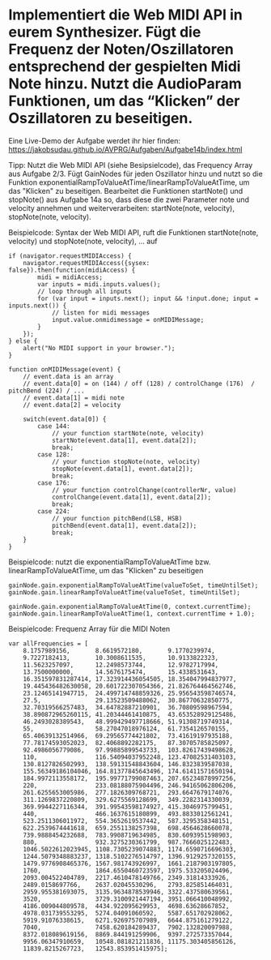 # Implementiert die Web MIDI API in eurem Synthesizer. Fügt die Frequenz der Noten/Oszillatoren entsprechend der gespielten Midi Note hinzu. Nutzt die AudioParam Funktionen, um das “Klicken” der Oszillatoren zu beseitigen.

Eine Live-Demo der Aufgabe werdet ihr hier finden: https://jakobsudau.github.io/AVPRG/Aufgaben/Aufgabe14b/index.html

Tipp: Nutzt die Web MIDI API (siehe Besipsielcode), das Frequency Array aus Aufgabe 2/3. Fügt GainNodes für jeden Oszillator hinzu und nutzt so die Funktion exponentialRampToValueAtTime/linearRampToValueAtTime, um das "Klicken" zu beseitigen. Bearbeitet die Funktionen startNote() und stopNote() aus Aufgabe 14a so, dass diese die zwei Parameter note und velocity annehmen und weiterverarbeiten: startNote(note, velocity), stopNote(note, velocity).


Beispielcode: Syntax der Web MIDI API, ruft die Funktionen startNote(note, velocity) und stopNote(note, velocity), ... auf
```
if (navigator.requestMIDIAccess) {
    navigator.requestMIDIAccess({sysex: false}).then(function(midiAccess) {
        midi = midiAccess;
        var inputs = midi.inputs.values();
        // loop through all inputs
        for (var input = inputs.next(); input && !input.done; input = inputs.next()) {
            // listen for midi messages
            input.value.onmidimessage = onMIDIMessage;
        }
    });
} else {
    alert("No MIDI support in your browser.");
}

function onMIDIMessage(event) {
    // event.data is an array
    // event.data[0] = on (144) / off (128) / controlChange (176)  / pitchBend (224) / ...
    // event.data[1] = midi note
    // event.data[2] = velocity

    switch(event.data[0]) {
        case 144:
            // your function startNote(note, velocity)
            startNote(event.data[1], event.data[2]);
            break;
        case 128:
            // your function stopNote(note, velocity)
            stopNote(event.data[1], event.data[2]);
            break;
        case 176:
            // your function controlChange(controllerNr, value)
            controlChange(event.data[1], event.data[2]);
            break;
        case 224:
            // your function pitchBend(LSB, HSB)
            pitchBend(event.data[1], event.data[2]);
            break;
    }
}
```

Beispielcode: nutzt die exponentialRampToValueAtTime bzw. linearRampToValueAtTime, um das "Klicken" zu beseitigen
```
gainNode.gain.exponentialRampToValueAtTime(valueToSet, timeUntilSet);
gainNode.gain.linearRampToValueAtTime(valueToSet, timeUntilSet);

gainNode.gain.exponentialRampToValueAtTime(0, context.currentTime);
gainNode.gain.linearRampToValueAtTime(1, context.currentTime + 1.0);
```

Beispielcode: Frequenz Array für die MIDI Noten
```
var allFrequencies = [
    8.1757989156,       8.6619572180,       9.1770239974,
    9.7227182413,       10.3008611535,      10.9133822323,
    11.5623257097,      12.2498573744,      12.9782717994,
    13.7500000000,      14.5676175474,      15.4338531643,
    16.351597831287414, 17.323914436054505, 18.354047994837977,
    19.445436482630058, 20.601722307054366, 21.826764464562746,
    23.12465141947715,  24.499714748859326, 25.956543598746574,
    27.5,               29.13523509488062,  30.86770632850775,
    32.70319566257483,  34.64782887210901,  36.70809598967594,
    38.890872965260115, 41.20344461410875,  43.653528929125486,
    46.2493028389543,   48.999429497718666, 51.91308719749314,
    55,                 58.27047018976124,  61.7354126570155,
    65.40639132514966,  69.29565774421802,  73.41619197935188,
    77.78174593052023,  82.4068892282175,   87.30705785825097,
    92.4986056779086,   97.99885899543733,  103.82617439498628,
    110,                116.54094037952248, 123.47082531403103,
    130.8127826502993,  138.59131548843604, 146.8323839587038,
    155.56349186104046, 164.81377845643496, 174.61411571650194,
    184.9972113558172,  195.99771799087463, 207.65234878997256,
    220,                233.08188075904496, 246.94165062806206,
    261.6255653005986,  277.1826309768721,  293.6647679174076,
    311.1269837220809,  329.6275569128699,  349.2282314330039,
    369.9944227116344,  391.99543598174927, 415.3046975799451,
    440,                466.1637615180899,  493.8833012561241,
    523.2511306011972,  554.3652619537442,  587.3295358348151,
    622.2539674441618,  659.2551138257398,  698.4564628660078,
    739.9888454232688,  783.9908719634985,  830.6093951598903,
    880,                932.3275230361799,  987.7666025122483,
    1046.5022612023945, 1108.7305239074883, 1174.6590716696303,
    1244.5079348883237, 1318.5102276514797, 1396.9129257320155,
    1479.9776908465376, 1567.981743926997,  1661.2187903197805,
    1760,               1864.6550460723597, 1975.533205024496,
    2093.004522404789,  2217.4610478149766, 2349.31814333926,
    2489.0158697766,    2637.02045530296,   2793.825851464031,
    2959.955381693075,  3135.9634878539946, 3322.437580639561,
    3520,               3729.3100921447194, 3951.066410048992,
    4186.009044809578,  4434.922095629953,  4698.63628667852,
    4978.031739553295,  5274.04091060592,   5587.651702928062,
    5919.91076338615,   6271.926975707989,  6644.875161279122,
    7040,               7458.620184289437,  7902.132820097988,
    8372.018089619156,  8869.844191259906,  9397.272573357044,
    9956.06347910659,   10548.081821211836, 11175.303405856126,
    11839.8215267723,   12543.853951415975];
```